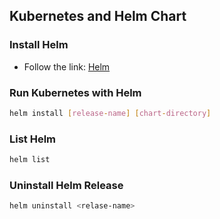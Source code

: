 ## Kubernetes and Helm Chart

### Install Helm
- Follow the link: [Helm](https://helm.sh/docs/intro/install/)

### Run Kubernetes with Helm
```sh
helm install [release-name] [chart-directory]
```

### List Helm

```sh
helm list
```

### Uninstall Helm Release

```sh
helm uninstall <relase-name>
```

